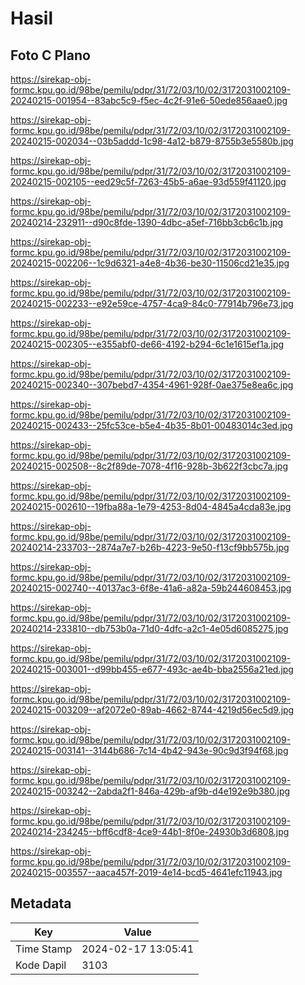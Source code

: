 # Hasil

## Foto C Plano

https://sirekap-obj-formc.kpu.go.id/98be/pemilu/pdpr/31/72/03/10/02/3172031002109-20240215-001954--83abc5c9-f5ec-4c2f-91e6-50ede856aae0.jpg

https://sirekap-obj-formc.kpu.go.id/98be/pemilu/pdpr/31/72/03/10/02/3172031002109-20240215-002034--03b5addd-1c98-4a12-b879-8755b3e5580b.jpg

https://sirekap-obj-formc.kpu.go.id/98be/pemilu/pdpr/31/72/03/10/02/3172031002109-20240215-002105--eed29c5f-7263-45b5-a6ae-93d559f41120.jpg

https://sirekap-obj-formc.kpu.go.id/98be/pemilu/pdpr/31/72/03/10/02/3172031002109-20240214-232911--d90c8fde-1390-4dbc-a5ef-716bb3cb6c1b.jpg

https://sirekap-obj-formc.kpu.go.id/98be/pemilu/pdpr/31/72/03/10/02/3172031002109-20240215-002206--1c9d6321-a4e8-4b36-be30-11506cd21e35.jpg

https://sirekap-obj-formc.kpu.go.id/98be/pemilu/pdpr/31/72/03/10/02/3172031002109-20240215-002233--e92e59ce-4757-4ca9-84c0-77914b796e73.jpg

https://sirekap-obj-formc.kpu.go.id/98be/pemilu/pdpr/31/72/03/10/02/3172031002109-20240215-002305--e355abf0-de66-4192-b294-6c1e1615ef1a.jpg

https://sirekap-obj-formc.kpu.go.id/98be/pemilu/pdpr/31/72/03/10/02/3172031002109-20240215-002340--307bebd7-4354-4961-928f-0ae375e8ea6c.jpg

https://sirekap-obj-formc.kpu.go.id/98be/pemilu/pdpr/31/72/03/10/02/3172031002109-20240215-002433--25fc53ce-b5e4-4b35-8b01-00483014c3ed.jpg

https://sirekap-obj-formc.kpu.go.id/98be/pemilu/pdpr/31/72/03/10/02/3172031002109-20240215-002508--8c2f89de-7078-4f16-928b-3b622f3cbc7a.jpg

https://sirekap-obj-formc.kpu.go.id/98be/pemilu/pdpr/31/72/03/10/02/3172031002109-20240215-002610--19fba88a-1e79-4253-8d04-4845a4cda83e.jpg

https://sirekap-obj-formc.kpu.go.id/98be/pemilu/pdpr/31/72/03/10/02/3172031002109-20240214-233703--2874a7e7-b26b-4223-9e50-f13cf9bb575b.jpg

https://sirekap-obj-formc.kpu.go.id/98be/pemilu/pdpr/31/72/03/10/02/3172031002109-20240215-002740--40137ac3-6f8e-41a6-a82a-59b244608453.jpg

https://sirekap-obj-formc.kpu.go.id/98be/pemilu/pdpr/31/72/03/10/02/3172031002109-20240214-233810--db753b0a-71d0-4dfc-a2c1-4e05d6085275.jpg

https://sirekap-obj-formc.kpu.go.id/98be/pemilu/pdpr/31/72/03/10/02/3172031002109-20240215-003001--d99bb455-e677-493c-ae4b-bba2556a21ed.jpg

https://sirekap-obj-formc.kpu.go.id/98be/pemilu/pdpr/31/72/03/10/02/3172031002109-20240215-003209--af2072e0-89ab-4662-8744-4219d56ec5d9.jpg

https://sirekap-obj-formc.kpu.go.id/98be/pemilu/pdpr/31/72/03/10/02/3172031002109-20240215-003141--3144b686-7c14-4b42-943e-90c9d3f94f68.jpg

https://sirekap-obj-formc.kpu.go.id/98be/pemilu/pdpr/31/72/03/10/02/3172031002109-20240215-003242--2abda2f1-846a-429b-af9b-d4e192e9b380.jpg

https://sirekap-obj-formc.kpu.go.id/98be/pemilu/pdpr/31/72/03/10/02/3172031002109-20240214-234245--bff6cdf8-4ce9-44b1-8f0e-24930b3d6808.jpg

https://sirekap-obj-formc.kpu.go.id/98be/pemilu/pdpr/31/72/03/10/02/3172031002109-20240215-003557--aaca457f-2019-4e14-bcd5-4641efc11943.jpg


## Metadata

| Key        | Value               |
| ---------- | ------------------- |
| Time Stamp | 2024-02-17 13:05:41 |
| Kode Dapil | 3103                |



